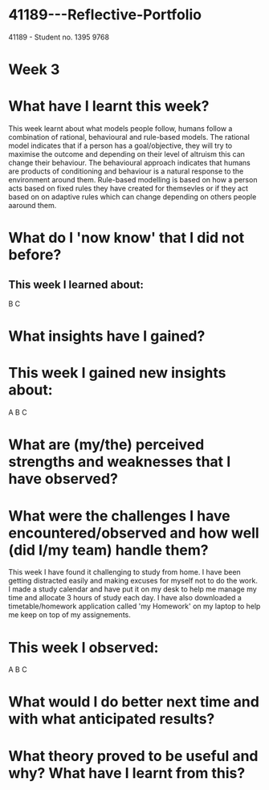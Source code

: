 # 41189---Reflective-Portfolio
41189 - Student no. 1395 9768

# Week 3
# What have I learnt this week?

This week  learnt about what models people follow, humans follow a combination of rational, behavioural and rule-based models. The rational model indicates that if a person has a goal/objective, they will try to maximise the outcome and depending on their level of altruism this can change their behaviour. The behavioural approach indicates that humans are products of conditioning and behaviour is a natural response to the environment around them. Rule-based modelling is based on how a person acts based on fixed rules they have created for themsevles or if they act based on on adaptive rules which can change depending on others people aaround them.

# What do I 'now know' that I did not before?


## This week I learned about:


B
C

# What insights have I gained?


# This week I gained new insights about:

A
B
C
# What are (my/the) perceived strengths and weaknesses that I have observed?


# What were the challenges I have encountered/observed and how well (did I/my team) handle them?
This week I have found it challenging to study from home. I have been getting distracted easily and making excuses for myself not to do the work. I made a study calendar and have put it on my desk to help me manage my time and allocate 3 hours of study each day. I have also downloaded a timetable/homework application called 'my Homework' on my laptop to help me keep on top of my assignements.

# This week I observed:

A
B
C
# What would I do better next time and with what anticipated results?


# What theory proved to be useful and why? What have I learnt from this?

